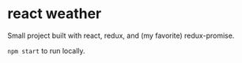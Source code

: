 # react weather

Small project built with react, redux, and (my favorite) redux-promise. 

`npm start` to run locally.
